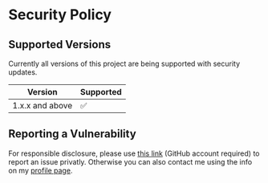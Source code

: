 # Security Policy

## Supported Versions

Currently all versions of this project are
being supported with security updates.

| Version         | Supported          |
| --------------- | ------------------ |
| 1.x.x and above | :white_check_mark: |

## Reporting a Vulnerability

For responsible disclosure, please use [this link](https://github.com/leplusorg/docker-hash/security/advisories/new) (GitHub account required) to report an issue privatly. Otherwise you can also contact me using the info on my [profile page](https://github.com/thomasleplus).
